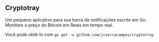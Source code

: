## Cryptotray

Um pequeno aplicativo para sua barra de notificações escrito em Go. Monitore o preço do Bitcoin em Reais em tempo real.

Você pode obtê-lo com `go get -u github.com/jcserracampos/cryptotray`

